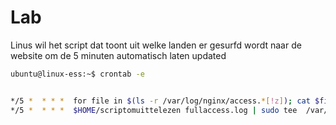 # Lab <!-- {docsify-ignore} -->

Linus wil het script dat toont uit welke landen er gesurfd wordt naar de website om de 5 minuten automatisch laten updated

```bash
ubuntu@linux-ess:~$ crontab -e


*/5 *  * * *  for file in $(ls -r /var/log/nginx/access.*[!z]); cat $file >> $HOME/fullaccess.log; done
*/5 *  * * *  $HOME/scriptomuittelezen fullaccess.log | sudo tee  /var/www/html/monitor.html
```

